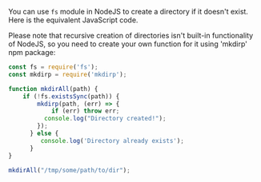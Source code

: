 You can use `fs` module in NodeJS to create a directory if it doesn't exist. Here is the equivalent JavaScript code.

Please note that recursive creation of directories isn't built-in functionality of NodeJS, so you need to create your own function for it using 'mkdirp' npm package:

```javascript
const fs = require('fs');
const mkdirp = require('mkdirp');

function mkdirAll(path) {
    if (!fs.existsSync(path)) {
        mkdirp(path, (err) => {
            if (err) throw err;
          console.log("Directory created!");
        });
      } else {
         console.log('Directory already exists');
      } 
}

mkdirAll("/tmp/some/path/to/dir");
```

